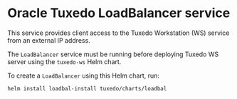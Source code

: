 # Oracle Tuxedo LoadBalancer service

This service provides client access to the Tuxedo Workstation (WS) service from an external IP address.

The `LoadBalancer` service must be running before deploying Tuxedo WS server using the `tuxedo-ws` Helm chart.

To create a `LoadBalancer` using this Helm chart, run:

```shell
helm install loadbal-install tuxedo/charts/loadbal
```
